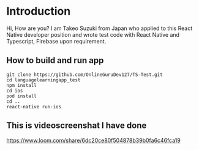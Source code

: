 # Introduction

Hi, How are you?
I am Takeo Suzuki from Japan who applied to this React Native developer position and wrote test code with React Native and Typescript, Firebase upon requirement.

## How to build and run app

    git clone https://github.com/OnlineGuruDev127/TS-Test.git
    cd languagelearningapp_test
    npm install
    cd ios
    pod install
    cd ..
    react-native run-ios

## This is videoscreenshat I have done
  
  https://www.loom.com/share/6dc20ce80f504878b39b0fa6c46fca19
